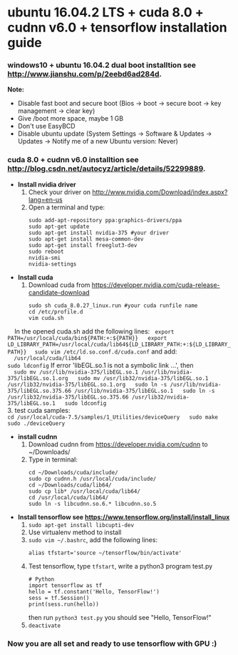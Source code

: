 # ubuntu 16.04.2 LTS + cuda 8.0 + cudnn v6.0 + tensorflow installation guide
### windows10 + ubuntu 16.04.2 dual boot installtion see http://www.jianshu.com/p/2eebd6ad284d.  
**Note:**  
* Disable fast boot and secure boot (Bios -> boot -> secure boot -> key management -> clear key)   
* Give /boot more space, maybe 1 GB   
* Don't use EasyBCD  
* Disable ubuntu update (System Settings -> Software & Updates -> Updates -> Notify me of a new Ubuntu version: Never)
  
### cuda 8.0 + cudnn v6.0 installtion see http://blog.csdn.net/autocyz/article/details/52299889.  
* **Install nvidia driver**  
  1. Check your driver on http://www.nvidia.com/Download/index.aspx?lang=en-us  
  2. Open a terminal and type: 
     ```
     sudo add-apt-repository ppa:graphics-drivers/ppa  
     sudo apt-get update  
     sudo apt-get install nvidia-375 #your driver  
     sudo apt-get install mesa-common-dev  
     sudo apt-get install freeglut3-dev  
     sudo reboot    
     nvidia-smi  
     nvidia-settings  
     ```
* **Install cuda**  
  1. Download cuda from https://developer.nvidia.com/cuda-release-candidate-download  
     ```
     sudo sh cuda_8.0.27_linux.run #your cuda runfile name
     cd /etc/profile.d
     vim cuda.sh
     ```
     In the opened cuda.sh add the following lines:   
     ```
     export PATH=/usr/local/cuda/bin${PATH:+:${PATH}}  
     export LD_LIBRARY_PATH=/usr/local/cuda/lib64${LD_LIBRARY_PATH:+:${LD_LIBRARY_PATH}}  
     ```
     ```sudo vim /etc/ld.so.conf.d/cuda.conf``` and add:  
     ```  
     /usr/local/cuda/lib64  
     ```  
     ```sudo ldconfig``` If error 'libEGL.so.1 is not a symbolic link ...', then  
     ```  
     sudo mv /usr/lib/nvidia-375/libEGL.so.1 /usr/lib/nvidia-375/libEGL.so.1.org  
     sudo mv /usr/lib32/nvidia-375/libEGL.so.1 /usr/lib32/nvidia-375/libEGL.so.1.org  
     sudo ln -s /usr/lib/nvidia-375/libEGL.so.375.66 /usr/lib/nvidia-375/libEGL.so.1  
     sudo ln -s /usr/lib32/nvidia-375/libEGL.so.375.66 /usr/lib32/nvidia-375/libEGL.so.1  
     sudo ldconfig  
     ```  
   3. test cuda samples:   
      ```
      cd /usr/local/cuda-7.5/samples/1_Utilities/deviceQuery  
      sudo make  
      sudo ./deviceQuery  
      ```  
* **install cudnn**  
  1. Download cudnn from https://developer.nvidia.com/cudnn to ~/Downloads/  
  2. Type in terminal:  
      ```  
      cd ~/Downloads/cuda/include/  
      sudo cp cudnn.h /usr/local/cuda/include/  
      cd ~/Downloads/cuda/lib64/  
      sudo cp lib* /usr/local/cuda/lib64/    
      cd /usr/local/cuda/lib64/  
      sudo ln -s libcudnn.so.6.* libcudnn.so.5  
      ```  
* **Install tensorflow see https://www.tensorflow.org/install/install_linux** 
  1. ```sudo apt-get install libcupti-dev```
  2. Use virtualenv method to install
  3. ```sudo vim ~/.bashrc```, add the following lines: 
     ```  
     alias tfstart='source ~/tensorflow/bin/activate'   
     ```  
  4. Test tensorflow, type ```tfstart```, write a python3 program test.py
     ```
     # Python
     import tensorflow as tf
     hello = tf.constant('Hello, TensorFlow!')
     sess = tf.Session()
     print(sess.run(hello))
     ```
     then run ```python3 test.py``` you should see "Hello, TensorFlow!"
   5. ```deactivate```
### Now you are all set and ready to use tensorflow with GPU :)
